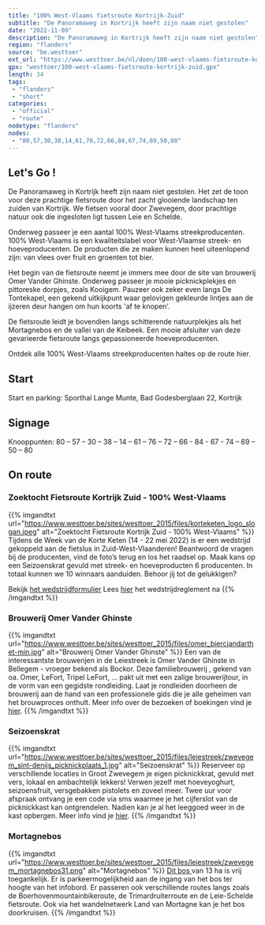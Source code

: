 ```yaml
---
title: "100% West-Vlaams fietsroute Kortrijk-Zuid"
subtitle: "De Panoramaweg in Kortrijk heeft zijn naam niet gestolen"
date: "2022-11-09"
description: "De Panoramaweg in Kortrijk heeft zijn naam niet gestolen"
region: "flanders"
source: "be.westtoer"
ext_url: "https://www.westtoer.be/nl/doen/100-west-vlaams-fietsroute-kortrijk-zuid"
gpx: "westtoer/100-west-vlaams-fietsroute-kortrijk-zuid.gpx"
length: 34
tags:
 - "flanders"
 - "short"
categories:
 - "official"
 - "route"
nodetype: "flanders"
nodes:
 - "80,57,30,38,14,61,76,72,66,84,67,74,69,50,80"
---
```


## Let's Go ! 

De Panoramaweg in Kortrijk heeft zijn naam niet gestolen. Het zet de toon voor deze prachtige fietsroute door het zacht glooiende landschap ten zuiden van Kortrijk. We fietsen vooral door Zwevegem, door prachtige natuur ook die ingesloten ligt tussen Leie en Schelde. 

Onderweg passeer je een aantal 100% West-Vlaams streekproducenten. 100% West-Vlaams is een kwaliteitslabel voor West-Vlaamse streek- en hoeveproducenten. De producten die ze maken kunnen heel uiteenlopend zijn: van vlees over fruit en groenten tot bier.

Het begin van de fietsroute neemt je immers mee door de site van brouwerij Omer Vander Ghinste. Onderweg passeer je mooie picknickplekjes en pittoreske dorpjes, zoals Kooigem. Pauzeer ook zeker even langs De Tontekapel, een gekend uitkijkpunt waar gelovigen gekleurde lintjes aan de ijzeren deur hangen om hun koorts 'af te knopen'.

De fietsroute leidt je bovendien langs schitterende natuurplekjes als het Mortagnebos en de vallei van de Keibeek. Een mooie afsluiter van deze gevarieerde fietsroute langs gepassioneerde hoeveproducenten.

Ontdek alle 100% West-Vlaams streekproducenten haltes op de route hier.

## Start

Start en parking: Sporthal Lange Munte, Bad Godesberglaan 22, Kortrijk

## Signage

Knooppunten:  80 – 57 – 30 – 38 – 14 – 61 – 76 – 72 – 66 - 84 - 67 - 74 – 69 – 50 – 80

## On route

### Zoektocht Fietsroute Kortrijk Zuid - 100% West-Vlaams

{{% imgandtxt url="https://www.westtoer.be/sites/westtoer_2015/files/korteketen_logo_slogan.jpeg" alt="Zoektocht Fietsroute Kortrijk Zuid - 100% West-Vlaams" %}}
Tijdens de Week van de Korte Keten (14 - 22 mei 2022) is er een wedstrijd gekoppeld aan de fietslus in Zuid-West-Vlaanderen! Beantwoord de vragen bij de producenten, vind de foto’s terug en los het raadsel op.
Maak kans op een Seizoenskrat gevuld met streek- en hoeveproducten 6 producenten. In totaal kunnen we 10 winnaars aanduiden. Behoor jij tot de gelukkigen?

Bekijk [het wedstrijdformulier](https://www.westtoer.be/sites/westtoer_2015/files/2022_korteketen_vrijetijd-lores_webversie.pdf)
Lees [hier](http://www.westtoer.be/sites/westtoer_2015/files/wedstrijdreglement_fietsroute_kortrijk-zuid.pdf) het wedstrijdreglement na
{{% /imgandtxt %}}

### Brouwerij Omer Vander Ghinste

{{% imgandtxt url="https://www.westtoer.be/sites/westtoer_2015/files/omer_biercjandarthet-min.jpg" alt="Brouwerij Omer Vander Ghinste" %}}
Een van de interessantste brouwerijen in de Leiestreek is Omer Vander Ghinste in Bellegem - vroeger bekend als Bockor.
Deze familiebrouwerij , gekend van oa. Omer, LeFort, Tripel LeFort, … pakt uit met een zalige brouwerijtour, in de vorm van een gegidste rondleiding. Laat je rondleiden doorheen de brouwerij aan de hand van een professionele gids die je alle geheimen van het brouwproces onthult. Meer info over de bezoeken of boekingen vind je [hier](https://www.westtoer.be/nl/eten-drinken/brouwerij-omer-vander-ghinste).
{{% /imgandtxt %}}

### Seizoenskrat

{{% imgandtxt url="https://www.westtoer.be/sites/westtoer_2015/files/leiestreek/zwevegem_sint-denijs_picknickplaats_1.jpg" alt="Seizoenskrat" %}}
Reserveer op verschillende locaties in Groot Zwevegem je eigen picknickkrat, gevuld met vers, lokaal en ambachtelijk lekkers! Verwen jezelf met hoeveyoghurt, seizoensfruit, versgebakken pistolets en zoveel meer. Twee uur voor afspraak ontvang je een code via sms waarmee je het cijferslot van de picknickkast kan ontgrendelen. Nadien kan je al het leeggoed weer in de kast opbergen. Meer info vind je [hier](https://www.westtoer.be/nl/eten-drinken/seizoenskrat).
{{% /imgandtxt %}}

### Mortagnebos

{{% imgandtxt url="https://www.westtoer.be/sites/westtoer_2015/files/leiestreek/zwevegem_mortagnebos31.png" alt="Mortagnebos" %}}
[Dit bos ](https://www.westtoer.be/nl/doen/mortagnebos)van 13 ha is vrij toegankelijk. Er is parkeermogelijkheid aan de ingang van het bos ter hoogte van het infobord. Er passeren ook verschillende routes langs zoals de Boerhovenmountainbikeroute, de Trimardruiterroute en de Leie-Schelde fietsroute. Ook via het wandelnetwerk Land van Mortagne kan je het bos doorkruisen.
{{% /imgandtxt %}}


